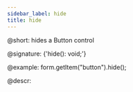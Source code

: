 ```yaml
---
sidebar_label: hide
title: hide
---          
```


@short: hides a Button control

@signature: {'hide(): void;'}

@example:
form.getItem("button").hide();

@descr:
